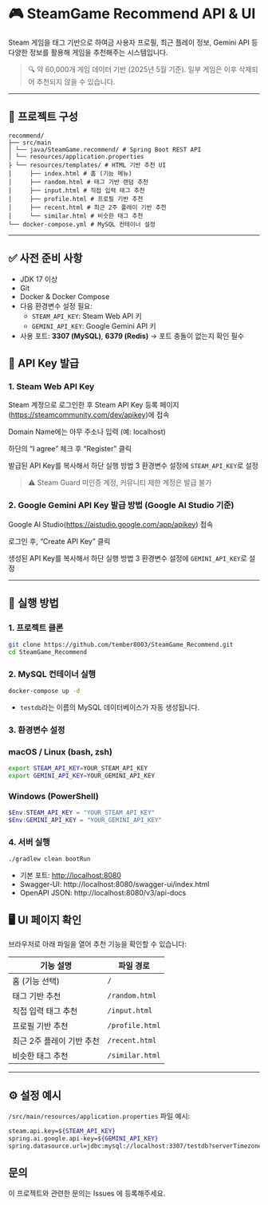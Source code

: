 # 🎮 SteamGame Recommend API & UI

Steam 게임을 태그 기반으로 하여금 사용자 프로필, 최근 플레이 정보, Gemini API 등 다양한 정보를 활용해 게임을 추천해주는 시스템입니다.

> 🔍 약 60,000개 게임 데이터 기반 (2025년 5월 기준). 일부 게임은 이후 삭제되어 추천되지 않을 수 있습니다.

---

## 📁 프로젝트 구성

```
recommend/
├── src/main
│ └── java/SteamGame.recommend/ # Spring Boot REST API
│ └── resources/application.properties
├ └── resources/templates/ # HTML 기반 추천 UI
│     ├── index.html # 홈 (기능 메뉴)
│     ├── random.html # 태그 기반 랜덤 추천
│     ├── input.html # 직접 입력 태그 추천
│     ├── profile.html # 프로필 기반 추천
│     ├── recent.html # 최근 2주 플레이 기반 추천
│     └── similar.html # 비슷한 태그 추천
└── docker-compose.yml # MySQL 컨테이너 설정
```

---

## ✅ 사전 준비 사항

- JDK 17 이상
- Git
- Docker & Docker Compose
- 다음 환경변수 설정 필요:
    - `STEAM_API_KEY`: Steam Web API 키
    - `GEMINI_API_KEY`: Google Gemini API 키
- 사용 포트: **3307 (MySQL)**, **6379 (Redis)** → 포트 충돌이 없는지 확인 필수

## 🔑 API Key 발급

### 1. Steam Web API Key

Steam 계정으로 로그인한 후 Steam API Key 등록 페이지(https://steamcommunity.com/dev/apikey)에 접속

Domain Name에는 아무 주소나 입력 (예: localhost)

하단의 “I agree” 체크 후 “Register” 클릭

발급된 API Key를 복사해서 하단 실행 방법 3 환경변수 설정에 `STEAM_API_KEY`로 설정

> ⚠️ Steam Guard 미인증 계정, 커뮤니티 제한 계정은 발급 불가

### 2. Google Gemini API Key 발급 방법 (Google AI Studio 기준)

Google AI Studio(https://aistudio.google.com/app/apikey) 접속

로그인 후, “Create API Key” 클릭

생성된 API Key를 복사해서 하단 실행 방법 3 환경변수 설정에 `GEMINI_API_KEY`로 설정

---

## 🚀 실행 방법

### 1. 프로젝트 클론

```bash
git clone https://github.com/tember8003/SteamGame_Recommend.git
cd SteamGame_Recommend
```

### 2. MySQL 컨테이너 실행

```bash
docker-compose up -d
```

- `testdb`라는 이름의 MySQL 데이터베이스가 자동 생성됩니다.

### 3. 환경변수 설정

### macOS / Linux (bash, zsh)

```bash
export STEAM_API_KEY=YOUR_STEAM_API_KEY
export GEMINI_API_KEY=YOUR_GEMINI_API_KEY
```

### Windows (PowerShell)

```powershell
$Env:STEAM_API_KEY = "YOUR_STEAM_API_KEY"
$Env:GEMINI_API_KEY = "YOUR_GEMINI_API_KEY"
```

### 4. 서버 실행

```bash
./gradlew clean bootRun
```

- 기본 포트: [http://localhost:8080](http://localhost:8080/)
- Swagger-UI: http://localhost:8080/swagger-ui/index.html
- OpenAPI JSON: http://localhost:8080/v3/api-docs

## 🖥️ UI 페이지 확인

브라우저로 아래 파일을 열어 추천 기능을 확인할 수 있습니다:

| 기능 설명 | 파일 경로 |
| --- | --- |
| 홈 (기능 선택) | `/` |
| 태그 기반 추천 | `/random.html` |
| 직접 입력 태그 추천 | `/input.html` |
| 프로필 기반 추천 | `/profile.html` |
| 최근 2주 플레이 기반 추천 | `/recent.html` |
| 비슷한 태그 추천 | `/similar.html` |

---

## ⚙️ 설정 예시

`/src/main/resources/application.properties` 파일 예시:

```bash
steam.api.key=${STEAM_API_KEY}
spring.ai.google.api-key=${GEMINI_API_KEY}
spring.datasource.url=jdbc:mysql://localhost:3307/testdb?serverTimezone=UTC
```

## 문의

이 프로젝트와 관련한 문의는 Issues 에 등록해주세요.